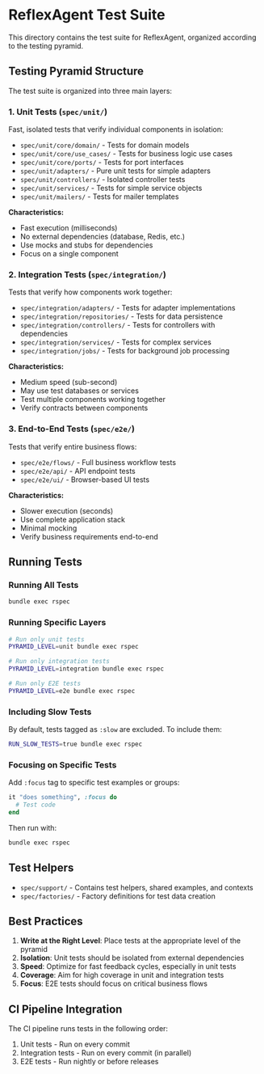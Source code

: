# ReflexAgent Test Suite

This directory contains the test suite for ReflexAgent, organized according to the testing pyramid.

## Testing Pyramid Structure

The test suite is organized into three main layers:

### 1. Unit Tests (`spec/unit/`)

Fast, isolated tests that verify individual components in isolation:

- `spec/unit/core/domain/` - Tests for domain models
- `spec/unit/core/use_cases/` - Tests for business logic use cases
- `spec/unit/core/ports/` - Tests for port interfaces
- `spec/unit/adapters/` - Pure unit tests for simple adapters
- `spec/unit/controllers/` - Isolated controller tests
- `spec/unit/services/` - Tests for simple service objects
- `spec/unit/mailers/` - Tests for mailer templates

**Characteristics:**
- Fast execution (milliseconds)
- No external dependencies (database, Redis, etc.)
- Use mocks and stubs for dependencies
- Focus on a single component

### 2. Integration Tests (`spec/integration/`)

Tests that verify how components work together:

- `spec/integration/adapters/` - Tests for adapter implementations
- `spec/integration/repositories/` - Tests for data persistence
- `spec/integration/controllers/` - Tests for controllers with dependencies
- `spec/integration/services/` - Tests for complex services
- `spec/integration/jobs/` - Tests for background job processing

**Characteristics:**
- Medium speed (sub-second)
- May use test databases or services
- Test multiple components working together
- Verify contracts between components

### 3. End-to-End Tests (`spec/e2e/`)

Tests that verify entire business flows:

- `spec/e2e/flows/` - Full business workflow tests
- `spec/e2e/api/` - API endpoint tests
- `spec/e2e/ui/` - Browser-based UI tests

**Characteristics:**
- Slower execution (seconds)
- Use complete application stack
- Minimal mocking
- Verify business requirements end-to-end

## Running Tests

### Running All Tests

```bash
bundle exec rspec
```

### Running Specific Layers

```bash
# Run only unit tests
PYRAMID_LEVEL=unit bundle exec rspec

# Run only integration tests
PYRAMID_LEVEL=integration bundle exec rspec

# Run only E2E tests
PYRAMID_LEVEL=e2e bundle exec rspec
```

### Including Slow Tests

By default, tests tagged as `:slow` are excluded. To include them:

```bash
RUN_SLOW_TESTS=true bundle exec rspec
```

### Focusing on Specific Tests

Add `:focus` tag to specific test examples or groups:

```ruby
it "does something", :focus do
  # Test code
end
```

Then run with:

```bash
bundle exec rspec
```

## Test Helpers

- `spec/support/` - Contains test helpers, shared examples, and contexts
- `spec/factories/` - Factory definitions for test data creation

## Best Practices

1. **Write at the Right Level**: Place tests at the appropriate level of the pyramid
2. **Isolation**: Unit tests should be isolated from external dependencies
3. **Speed**: Optimize for fast feedback cycles, especially in unit tests
4. **Coverage**: Aim for high coverage in unit and integration tests
5. **Focus**: E2E tests should focus on critical business flows

## CI Pipeline Integration

The CI pipeline runs tests in the following order:

1. Unit tests - Run on every commit
2. Integration tests - Run on every commit (in parallel)
3. E2E tests - Run nightly or before releases 